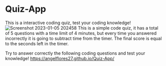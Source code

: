# Quiz-App
This is a interactive coding quiz, test your coding knowledge!
![Screenshot 2023-01-05 202458](https://user-images.githubusercontent.com/118076818/210917388-4d88bf49-9a14-46e3-aa55-745b5d890d65.png)
This is a simple code quiz, it has a total of 5 questions with a time limit of 4 minutes, but every time you answered incorrectly it is going to subtract time from the timer.
The final score is equal to the seconds left in the timer.

Try to answer correctly the following coding questions and test your knowledge!
https://angelflores27.github.io/Quiz-App/
